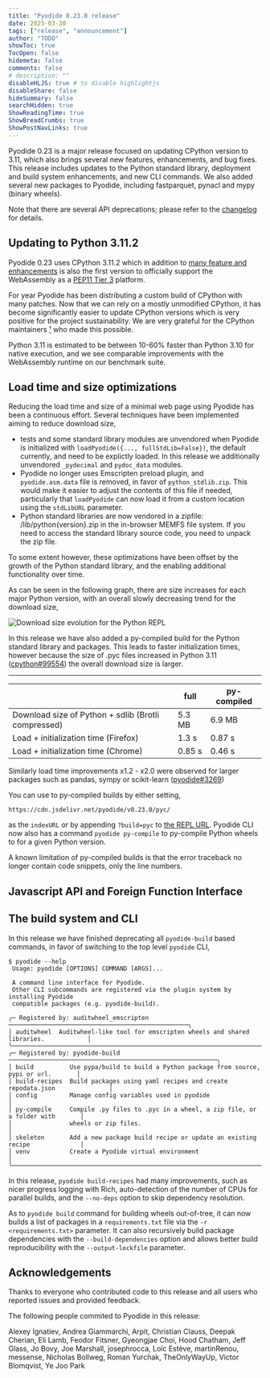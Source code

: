 ```yaml
---
title: "Pyodide 0.23.0 release"
date: 2023-03-30
tags: ["release", "announcement"]
author: "TODO"
showToc: true
TocOpen: false
hidemeta: false
comments: false
# description: ""
disableHLJS: true # to disable highlightjs
disableShare: false
hideSummary: false
searchHidden: true
ShowReadingTime: true
ShowBreadCrumbs: true
ShowPostNavLinks: true
---
```


Pyodide 0.23 is a major release focused on updating CPython version to 3.11,
which also brings several new features, enhancements, and bug fixes. This
release includes updates to the Python standard library, deployment and build
system enhancements, and new CLI commands. We also added several new packages
to Pyodide, including fastparquet, pynacl and mypy (binary wheels).

Note that there are several API deprecations; please refer to the
[changelog](https://pyodide.org/en/stable/project/changelog.html#version-0-23-0)
for details.

## Updating to Python 3.11.2

Pyodide 0.23 uses CPython 3.11.2 which in addition to [many feature and
enhancements](https://docs.python.org/3/whatsnew/3.11.html) is also the first
version to officially support the WebAssembly as a [PEP11 Tier
3](https://peps.python.org/pep-0011/#tier-3) platform.

For year Pyodide has been distributing a custom build of CPython with many patches.
Now that we can rely on a mostly unmodified CPython, it has become significantly easier
to update CPython versions which is very positive for the
project sustainability. We are very grateful for the CPython maintainers
[¹](#acknowledgments) who made this possible.

Python 3.11 is estimated to be between 10-60% faster than Python 3.10 for
native execution, and we see comparable improvements with the WebAssembly
runtime on our benchmark suite.

## Load time and size optimizations

Reducing the load time and size of a minimal web page using Pyodide has been a
continuous effort. Several techniques have been implemented aiming to reduce
download size,
 - tests and some standard library modules are unvendored when Pyodide is
   initialized with `loadPyodide({..., fullStdLib=False})`, the default
   currently, and need to be explictly loaded. In this release we additionally
   unvendored `_pydecimal` and `pydoc_data` modules.
 - Pyodide no longer uses Emscripten preload plugin, and `pyodide.asm.data`
   file is removed, in favor of `python_stdlib.zip`. This would make it easier
   to adjust the contents of this file if needed, particularly that
   `loadPyodide` can now load it from a custom location using the `stdLibURL`
   parameter.
 - Python standard libraries are now vendored in a zipfile:
   /lib/python{version}.zip in the in-browser MEMFS file system. If you need to
   access the standard library source code, you need to unpack the zip file.

To some extent however, these optimizations have been offset by the
growth of the Python standard library, and the enabling additional
functionality over time. 

As can be seen in the following graph, there are size increases for each major
Python version, with an overall slowly decreasing trend for the download size,

<img src="download_size_evolution.webp" alt="Download size evolution for the Python REPL" />

In this release we have also added a py-compiled build for the Python standard
library and packages. This leads to faster initialization times, however
because the size of .pyc files increased in Python 3.11
([cpython#99554](https://github.com/python/cpython/issues/99554)) the overall
download size is larger.

--------------------------------------------
|        | full | py-compiled |
|--------|------|-------------|
| Download size of Python + sdlib (Brotli compressed) |  5.3 MB |      6.9 MB    | 
| Load + initialization time (Firefox) |  1.3 s |      0.87 s    |
| Load + initialization time (Chrome)  |  0.85 s |      0.46 s    |

Similarly load time improvements x1.2 - x2.0 were observed for larger packages
such as pandas, sympy or scikit-learn
([pyodide#3269](https://github.com/pyodide/pyodide/issues/3269))

You can use to py-compiled builds by either setting,
```
https://cdn.jsdelivr.net/pyodide/v0.23.0/pyc/
```
as the `indexURL` or by appending `?build=pyc` to [the REPL
URL](https://pyodide.org/en/stable/console.html?build=pyc). Pyodide CLI now
also has a command `pyodide py-compile` to py-compile Python wheels to for a
given Python version.

A known limitation of py-compiled builds is that the error traceback no longer
contain code snippets, only the line numbers.

## Javascript API and Foreign Function Interface


## The build system and CLI

In this release we have finished deprecating all `pyodide-build` based
commands, in favor of switching to the top level `pyodide` CLI,
```
$ pyodide --help
 Usage: pyodide [OPTIONS] COMMAND [ARGS]...                                                
                                                                                           
 A command line interface for Pyodide.                                                     
 Other CLI subcommands are registered via the plugin system by installing Pyodide          
 compatible packages (e.g. pyodide-build).                                                 
                                                                                           
╭─ Registered by: auditwheel_emscripten ──────────────────────────────────────────────────╮
│ auditwheel  Auditwheel-like tool for emscripten wheels and shared libraries.            │
╰─────────────────────────────────────────────────────────────────────────────────────────╯
╭─ Registered by: pyodide-build ──────────────────────────────────────────────────────────╮
│ build          Use pypa/build to build a Python package from source, pypi or url.       │
│ build-recipes  Build packages using yaml recipes and create repodata.json               │
│ config         Manage config variables used in pyodide                                  │
│ py-compile     Compile .py files to .pyc in a wheel, a zip file, or a folder with       │
│                wheels or zip files.                                                     │
│ skeleton       Add a new package build recipe or update an existing recipe              │
│ venv           Create a Pyodide virtual environment                                     │
╰─────────────────────────────────────────────────────────────────────────────────────────╯
```

In this release, `pyodide build-recipes` had many improvements, such as nicer
progress logging with Rich, auto-detection of the number of CPUs for parallel
builds, and the `--no-deps` option to skip dependency resolution.

As to `pyodide build` command for building wheels out-of-tree, it can now
builds a list of packages in a `requirements.txt` file via the `-r
<requirements.txt>` parameter. It can also recursively build package
dependencies with the `--build-dependencies` option and allows better build
reproducibility with the `--output-lockfile` parameter.


## Acknowledgements

Thanks to everyone who contributed code to this release and all users who
reported issues and provided feedback. 

The following people commited to Pyodide in this release:

Alexey Ignatiev, Andrea Giammarchi, Arpit, Christian Clauss, Deepak Cherian,
Eli Lamb, Feodor Fitsner, Gyeongjae Choi, Hood Chatham, Jeff Glass, Jo Bovy,
Joe Marshall, josephrocca, Loïc Estève, martinRenou, messense, Nicholas
Bollweg, Roman Yurchak, TheOnlyWayUp, Victor Blomqvist, Ye Joo Park
